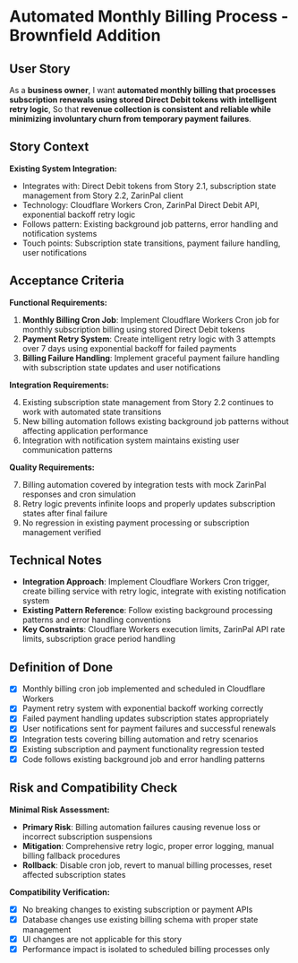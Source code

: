 # Automated Monthly Billing Process - Brownfield Addition

## User Story

As a **business owner**,
I want **automated monthly billing that processes subscription renewals using stored Direct Debit tokens with intelligent retry logic**,
So that **revenue collection is consistent and reliable while minimizing involuntary churn from temporary payment failures**.

## Story Context

**Existing System Integration:**
- Integrates with: Direct Debit tokens from Story 2.1, subscription state management from Story 2.2, ZarinPal client
- Technology: Cloudflare Workers Cron, ZarinPal Direct Debit API, exponential backoff retry logic
- Follows pattern: Existing background job patterns, error handling and notification systems
- Touch points: Subscription state transitions, payment failure handling, user notifications

## Acceptance Criteria

**Functional Requirements:**

1. **Monthly Billing Cron Job**: Implement Cloudflare Workers Cron job for monthly subscription billing using stored Direct Debit tokens
2. **Payment Retry System**: Create intelligent retry logic with 3 attempts over 7 days using exponential backoff for failed payments
3. **Billing Failure Handling**: Implement graceful payment failure handling with subscription state updates and user notifications

**Integration Requirements:**

4. Existing subscription state management from Story 2.2 continues to work with automated state transitions
5. New billing automation follows existing background job patterns without affecting application performance
6. Integration with notification system maintains existing user communication patterns

**Quality Requirements:**

7. Billing automation covered by integration tests with mock ZarinPal responses and cron simulation
8. Retry logic prevents infinite loops and properly updates subscription states after final failure
9. No regression in existing payment processing or subscription management verified

## Technical Notes

- **Integration Approach**: Implement Cloudflare Workers Cron trigger, create billing service with retry logic, integrate with existing notification system
- **Existing Pattern Reference**: Follow existing background processing patterns and error handling conventions
- **Key Constraints**: Cloudflare Workers execution limits, ZarinPal API rate limits, subscription grace period handling

## Definition of Done

- [x] Monthly billing cron job implemented and scheduled in Cloudflare Workers
- [x] Payment retry system with exponential backoff working correctly
- [x] Failed payment handling updates subscription states appropriately
- [x] User notifications sent for payment failures and successful renewals
- [x] Integration tests covering billing automation and retry scenarios
- [x] Existing subscription and payment functionality regression tested
- [x] Code follows existing background job and error handling patterns

## Risk and Compatibility Check

**Minimal Risk Assessment:**
- **Primary Risk**: Billing automation failures causing revenue loss or incorrect subscription suspensions
- **Mitigation**: Comprehensive retry logic, proper error logging, manual billing fallback procedures
- **Rollback**: Disable cron job, revert to manual billing processes, reset affected subscription states

**Compatibility Verification:**
- [x] No breaking changes to existing subscription or payment APIs
- [x] Database changes use existing billing schema with proper state management
- [x] UI changes are not applicable for this story  
- [x] Performance impact is isolated to scheduled billing processes only